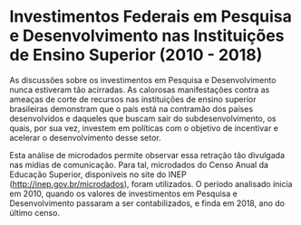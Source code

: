 # Investimentos Federais em Pesquisa e Desenvolvimento nas Instituições de Ensino Superior (2010 - 2018)
As discussões sobre os investimentos em Pesquisa e Desenvolvimento nunca estiveram tão acirradas. 
As calorosas manifestações contra as ameaças de corte de recursos nas instituições de ensino superior 
brasileiras demonstram que o país está na contramão dos países desenvolvidos e daqueles que buscam 
sair do subdesenvolvimento, os quais, por sua vez, investem em políticas com o objetivo de incentivar 
e acelerar o desenvolvimento desse setor.

Esta análise de microdados permite observar essa retração tão divulgada nas mídias de comunicação. 
Para tal, microdados do Censo Anual da Educação Superior, disponíveis no site do INEP (http://inep.gov.br/microdados), 
foram utilizados. O período analisado inicia em 2010, quando os valores de investimentos em Pesquisa 
e Desenvolvimento passaram a ser contabilizados, e finda em 2018, ano do último censo.
